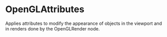 # OpenGLAttributes

Applies attributes to modify the appearance of objects in
the viewport and in renders done by the OpenGLRender node.

